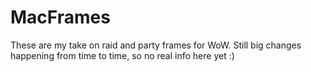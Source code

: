 # MacFrames
These are my take on raid and party frames for WoW. Still big changes happening from time to time, so no real info here yet :)
